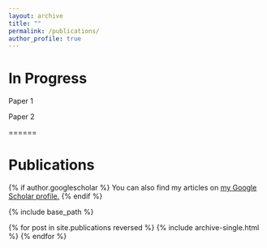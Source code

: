 ```yaml
---
layout: archive
title: ""
permalink: /publications/
author_profile: true
---
```


In Progress 
======

Paper 1

Paper 2

======

Publications
======

{% if author.googlescholar %}
  You can also find my articles on <u><a href="{{author.googlescholar}}">my Google Scholar profile</a>.</u>
{% endif %}

{% include base_path %}

{% for post in site.publications reversed %}
  {% include archive-single.html %}
{% endfor %}
